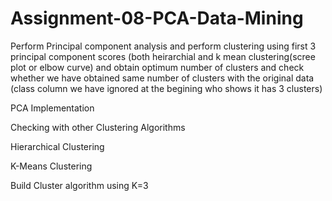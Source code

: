 # Assignment-08-PCA-Data-Mining

Perform Principal component analysis and perform clustering using first 3 principal component scores (both heirarchial and k mean clustering(scree plot or elbow curve) and obtain optimum number of clusters and check whether we have obtained same number of clusters with the original data (class column we have ignored at the begining who shows it has 3 clusters)

PCA Implementation

Checking with other Clustering Algorithms

Hierarchical Clustering

K-Means Clustering

Build Cluster algorithm using K=3
